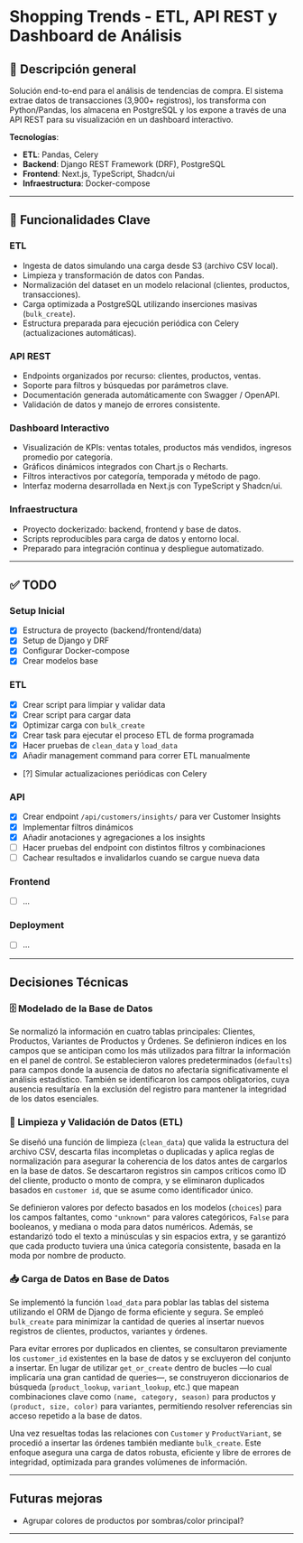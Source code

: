 # Shopping Trends - ETL, API REST y Dashboard de Análisis

## 📌 Descripción general

Solución end-to-end para el análisis de tendencias de compra. El sistema extrae datos de transacciones (3,900+ registros), los transforma con Python/Pandas, los almacena en PostgreSQL y los expone a través de una API REST para su visualización en un dashboard interactivo.

**Tecnologías**:
- **ETL**: Pandas, Celery
- **Backend**: Django REST Framework (DRF), PostgreSQL
- **Frontend**: Next.js, TypeScript, Shadcn/ui
- **Infraestructura**: Docker-compose

---

## 🚀 Funcionalidades Clave

### ETL
- Ingesta de datos simulando una carga desde S3 (archivo CSV local).
- Limpieza y transformación de datos con Pandas.
- Normalización del dataset en un modelo relacional (clientes, productos, transacciones).
- Carga optimizada a PostgreSQL utilizando inserciones masivas (`bulk_create`).
- Estructura preparada para ejecución periódica con Celery (actualizaciones automáticas).

### API REST
- Endpoints organizados por recurso: clientes, productos, ventas.
- Soporte para filtros y búsquedas por parámetros clave.
- Documentación generada automáticamente con Swagger / OpenAPI.
- Validación de datos y manejo de errores consistente.

### Dashboard Interactivo
- Visualización de KPIs: ventas totales, productos más vendidos, ingresos promedio por categoría.
- Gráficos dinámicos integrados con Chart.js o Recharts.
- Filtros interactivos por categoría, temporada y método de pago.
- Interfaz moderna desarrollada en Next.js con TypeScript y Shadcn/ui.

### Infraestructura
- Proyecto dockerizado: backend, frontend y base de datos.
- Scripts reproducibles para carga de datos y entorno local.
- Preparado para integración continua y despliegue automatizado.

---

## ✅ TODO

### **Setup Inicial**
- [X] Estructura de proyecto (backend/frontend/data)
- [X] Setup de Django y DRF
- [X] Configurar Docker-compose
- [X] Crear modelos base

### **ETL**
- [X] Crear script para limpiar y validar data
- [X] Crear script para cargar data
- [X] Optimizar carga con `bulk_create`
- [X] Crear task para ejecutar el proceso ETL de forma programada
- [X] Hacer pruebas de `clean_data` y `load_data`
- [X] Añadir management command para correr ETL manualmente
- [?] Simular actualizaciones periódicas con Celery

### **API**
- [X] Crear endpoint `/api/customers/insights/` para ver Customer Insights
- [X] Implementar filtros dinámicos
- [X] Añadir anotaciones y agregaciones a los insights
- [ ] Hacer pruebas del endpoint con distintos filtros y combinaciones
- [ ] Cachear resultados e invalidarlos cuando se cargue nueva data

### **Frontend**
- [ ] ...

### **Deployment**
- [ ] ...

---

## Decisiones Técnicas

### 🗄️ Modelado de la Base de Datos

Se normalizó la información en cuatro tablas principales: Clientes, Productos, Variantes de Productos y Órdenes. Se definieron índices en los campos que se anticipan como los más utilizados para filtrar la información en el panel de control. Se establecieron valores predeterminados (`defaults`) para campos donde la ausencia de datos no afectaría significativamente el análisis estadístico. También se identificaron los campos obligatorios, cuya ausencia resultaría en la exclusión del registro para mantener la integridad de los datos esenciales.

### 🧼 Limpieza y Validación de Datos (ETL)

Se diseñó una función de limpieza (`clean_data`) que valida la estructura del archivo CSV, descarta filas incompletas o duplicadas y aplica reglas de normalización para asegurar la coherencia de los datos antes de cargarlos en la base de datos. Se descartaron registros sin campos críticos como ID del cliente, producto o monto de compra, y se eliminaron duplicados basados en `customer id`, que se asume como identificador único.

Se definieron valores por defecto basados en los modelos (`choices`) para los campos faltantes, como `"unknown"` para valores categóricos, `False` para booleanos, y mediana o moda para datos numéricos. Además, se estandarizó todo el texto a minúsculas y sin espacios extra, y se garantizó que cada producto tuviera una única categoría consistente, basada en la moda por nombre de producto.

### 📥 Carga de Datos en Base de Datos

Se implementó la función `load_data` para poblar las tablas del sistema utilizando el ORM de Django de forma eficiente y segura. Se empleó `bulk_create` para minimizar la cantidad de queries al insertar nuevos registros de clientes, productos, variantes y órdenes.

Para evitar errores por duplicados en clientes, se consultaron previamente los `customer_id` existentes en la base de datos y se excluyeron del conjunto a insertar. En lugar de utilizar `get_or_create` dentro de bucles —lo cual implicaría una gran cantidad de queries—, se construyeron diccionarios de búsqueda (`product_lookup`, `variant_lookup`, etc.) que mapean combinaciones clave como `(name, category, season)` para productos y `(product, size, color)` para variantes, permitiendo resolver referencias sin acceso repetido a la base de datos.

Una vez resueltas todas las relaciones con `Customer` y `ProductVariant`, se procedió a insertar las órdenes también mediante `bulk_create`. Este enfoque asegura una carga de datos robusta, eficiente y libre de errores de integridad, optimizada para grandes volúmenes de información.

---

## Futuras mejoras
- Agrupar colores de productos por sombras/color principal?

---
